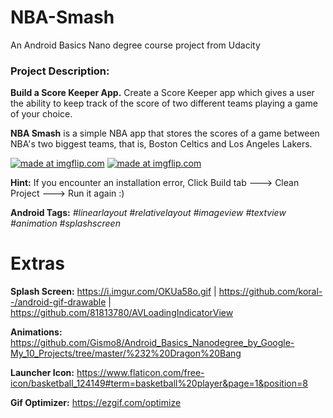 # NBA-Smash
An Android Basics Nano degree course project from Udacity
### Project Description: 
**Build a Score Keeper App.**
Create a Score Keeper app which gives a user the ability to keep track of the score of two different teams playing a game of your choice. 

**NBA Smash** is a simple NBA app that stores the scores of a game between NBA's two biggest teams, that is, Boston Celtics and Los Angeles Lakers.

<a href="https://imgflip.com/gif/2fjh7c"><img src="https://i.imgflip.com/2fjh7c.gif" title="made at imgflip.com"/></a>
<a href="https://imgflip.com/gif/2fjhew"><img src="https://i.imgflip.com/2fjhew.gif" title="made at imgflip.com"/></a>

**Hint:** If you encounter an installation error, Click Build tab ---> Clean Project ---> Run it again :)

**Android Tags:** *#linearlayout* *#relativelayout* *#imageview* *#textview* *#animation* *#splashscreen* 

# Extras
**Splash Screen:** https://i.imgur.com/OKUa58o.gif | https://github.com/koral--/android-gif-drawable | https://github.com/81813780/AVLoadingIndicatorView

**Animations:** https://github.com/Gismo8/Android_Basics_Nanodegree_by_Google-My_10_Projects/tree/master/%232%20Dragon%20Bang

**Launcher Icon:** https://www.flaticon.com/free-icon/basketball_124149#term=basketball%20player&page=1&position=8

**Gif Optimizer:** https://ezgif.com/optimize
